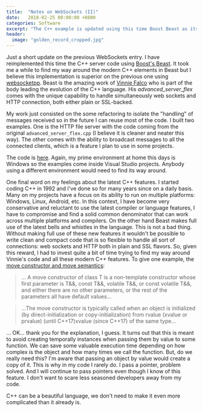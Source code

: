 ```yaml
---
title:  "Notes on WebSockets (II)"
date:   2018-02-25 00:00:00 +0800
categories: Software
excerpt: "The C++ example is updated using this time Boost Beast as its framework."
header:
  image: "golden_record_cropped.jpg"
---
```


Just a short update on the previous WebSockets entry. I have reimplemented this time the C++ server code using [Boost's Beast][boost_beast]. It took me a while to find my way around the modern C++ elements in Beast but I believe this implementation is superior on the previous one using [websocketpp][websocketpp]. Beast is the amazing work of [Vinnie Falco][VF] who is part of the body leading the evolution of the C++ language. His _advanced_server_flex_ comes with the unique capability to handle simultaneously web sockets and HTTP connection, both either plain or SSL-backed.

My work just consisted on the some refactoring to isolate the "handling" of messages received so in the future I can reuse most of the code. I built two examples. One is the HTTP file server with the code coming from the original `advanced_server_flex.cpp` (I believe it is cleaner and neater this way). The other comes with the ability to broadcast messages to all the connected clients, which is a feature I plan to use in some projects.

The code is [here][code]. Again, my prime environment at home this days is Windows so the examples come inside Visual Studio projects. Anybody using a different environment would need to find its way around.

One final word on my feelings about the latest C++ features. I started coding C++ in 1992 and I've done so for many years since on a daily basis. Many on my projects have a focus on its ability to run on multiple platforms: Windows, Linux, Android, etc. In this context, I have become very conservative and reluctant to use the latest compiler or language features, I have to compromise and find a solid common denominator that can work across multiple platforms and compilers. On the other hand Beast makes full use of the latest bells and whistles in the language. This is not a bad thing. Without making full use of these new features it wouldn't be possible to write clean and compact code that is so flexible to handle all sort of connections: web sockets and HTTP both in plain and SSL flavors. So, given this reward, I had to invest quite a bit of time trying to find my way around Vinnie's code and all these modern C++ features. To give one example, the [move constructor and move semantics][move_semantics]:

> ... A move constructor of class T is a non-template constructor whose first parameter is T&&, const T&&, volatile T&&, or const volatile T&&, and either there are no other parameters, or the rest of the parameters all have default values...

>...The move constructor is typically called when an object is initialized (by direct-initialization or copy-initialization) from rvalue (xvalue or prvalue) (until C++17)xvalue (since C++17) of the same type...

... OK... thank you for the explanation, I guess. It turns out that this is meant to avoid creating temporally instances when passing them by value to some function. We can save some valuable execution time depending on how complex is the object and how many times we call the function. But, do we really need this? I'm aware that passing an object by value would create a copy of it. This is why in my code I rarely do. I pass a pointer, problem solved. And I will continue to pass pointers even though I know of this feature. I don't want to scare less seasoned developers away from my code.

C++ can be a beautiful language, we don't need to make it even more complicated than it already is.

[VF]:             https://github.com/vinniefalco
[repository]:     https://github.com/EdFuentetaja/WebSockets
[websocketpp]:    https://github.com/zaphoyd/websocketpp
[boost_beast]:    https://www.boost.org/doc/libs/1_66_0/libs/beast/doc/html/index.html
[code]:           https://github.com/EdFuentetaja/WebSockets/tree/master/WebSocketCPP_Beast
[move_semantics]: https://en.cppreference.com/w/cpp/language/move_constructor